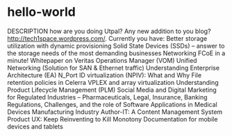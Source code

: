 # hello-world
DESCRIPTION how are you doing Utpal? Any new addition to you blog? http://tech1space.wordpress.com/. Currently you have:
    Better storage utilization with dynamic provisioning
    Solid State Devices (SSDs) – answer to the storage needs of the most demanding businesses
    Networking
    FCoE in a minute!
    Whitepaper on Veritas Operations Manager (VOM)
    Unified Networking (Solution for SAN & Ethernet traffic)
    Understanding Enterprise Architecture (EA)
    N_Port ID virtualization (NPIV): What and Why
    File retention policies in Celerra
    VPLEX and array virtualization
    Understanding Product Lifecycle Management (PLM)
    Social Media and Digital Marketing for Regulated Industries – Pharmaceuticals, Legal, Insurance, Banking
    Regulations, Challenges, and the role of Software Applications in Medical Devices Manufacturing Industry
    Author-IT: A Content Management System
    Product UX: Keep Reinventing to Kill Monotony
    Documentation for mobile devices and tablets

